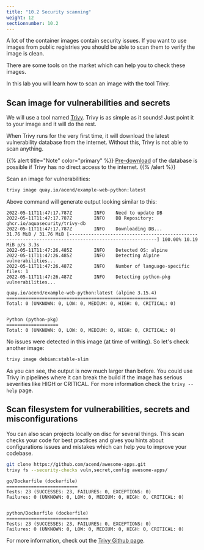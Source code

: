 ```yaml
---
title: "10.2 Security scanning"
weight: 12
sectionnumber: 10.2
---
```


A lot of the container images contain security issues. If you want to use images from public registries you should be able to scan them to verify the image is clean.

There are some tools on the market which can help you to check these images.

In this lab you will learn how to scan an image with the tool Trivy.


## Scan image for vulnerabilities and secrets

We will use a tool named [Trivy](https://trivy.dev/). Trivy is as simple as it sounds! Just point it to your image and it will do the rest.

When Trivy runs for the very first time, it will download the latest vulnerability database from the internet. Without this, Trivy is not able to scan anything.

{{% alert title="Note" color="primary" %}}
[Pre-download](https://aquasecurity.github.io/trivy/v0.40/docs/advanced/air-gap/) of the database is possible if Trivy has no direct access to the internet.
{{% /alert %}}

Scan an image for vulnerabilities:
```bash
trivy image quay.io/acend/example-web-python:latest
```

Above command will generate output looking similar to this:

```
2022-05-11T11:47:17.787Z        INFO    Need to update DB
2022-05-11T11:47:17.787Z        INFO    DB Repository: ghcr.io/aquasecurity/trivy-db
2022-05-11T11:47:17.787Z        INFO    Downloading DB...
31.76 MiB / 31.76 MiB [------------------------------------------------------------------------------------------------------] 100.00% 10.19 MiB p/s 3.3s
2022-05-11T11:47:26.485Z        INFO    Detected OS: alpine
2022-05-11T11:47:26.485Z        INFO    Detecting Alpine vulnerabilities...
2022-05-11T11:47:26.487Z        INFO    Number of language-specific files: 1
2022-05-11T11:47:26.487Z        INFO    Detecting python-pkg vulnerabilities...

quay.io/acend/example-web-python:latest (alpine 3.15.4)
=======================================================
Total: 0 (UNKNOWN: 0, LOW: 0, MEDIUM: 0, HIGH: 0, CRITICAL: 0)


Python (python-pkg)
===================
Total: 0 (UNKNOWN: 0, LOW: 0, MEDIUM: 0, HIGH: 0, CRITICAL: 0)
```

No issues were detected in this image (at time of writing). So let's check another image:

```bash
trivy image debian:stable-slim
```

As you can see, the output is now much larger than before. You could use Trivy in pipelines where it can break the build if the image has serious severities like HIGH or CRITICAL. For more information check the `trivy --help` page.


## Scan filesystem for vulnerabilities, secrets and misconfigurations

You can also scan projects locally on disc for several things. This scan checks your code for best practices and gives you hints about configurations issues and mistakes which can help you to improve your codebase.

```bash
git clone https://github.com/acend/awesome-apps.git
trivy fs --security-checks vuln,secret,config awesome-apps/
```

```
go/Dockerfile (dockerfile)
==========================
Tests: 23 (SUCCESSES: 23, FAILURES: 0, EXCEPTIONS: 0)
Failures: 0 (UNKNOWN: 0, LOW: 0, MEDIUM: 0, HIGH: 0, CRITICAL: 0)


python/Dockerfile (dockerfile)
==============================
Tests: 23 (SUCCESSES: 23, FAILURES: 0, EXCEPTIONS: 0)
Failures: 0 (UNKNOWN: 0, LOW: 0, MEDIUM: 0, HIGH: 0, CRITICAL: 0)
```

For more information, check out the [Trivy Github page](https://github.com/aquasecurity/trivy).
